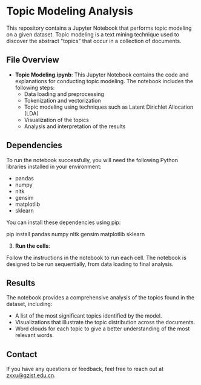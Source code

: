 # Topic Modeling Analysis

This repository contains a Jupyter Notebook that performs topic modeling on a given dataset. Topic modeling is a text mining technique used to discover the abstract "topics" that occur in a collection of documents.

## File Overview

- **Topic Modeling.ipynb**: This Jupyter Notebook contains the code and explanations for conducting topic modeling. The notebook includes the following steps:
  - Data loading and preprocessing
  - Tokenization and vectorization
  - Topic modeling using techniques such as Latent Dirichlet Allocation (LDA)
  - Visualization of the topics
  - Analysis and interpretation of the results

## Dependencies

To run the notebook successfully, you will need the following Python libraries installed in your environment:

- pandas
- numpy
- nltk
- gensim
- matplotlib
- sklearn

You can install these dependencies using pip:

pip install pandas numpy nltk gensim matplotlib sklearn

3. **Run the cells**:

Follow the instructions in the notebook to run each cell. The notebook is designed to be run sequentially, from data loading to final analysis.

## Results

The notebook provides a comprehensive analysis of the topics found in the dataset, including:

- A list of the most significant topics identified by the model.
- Visualizations that illustrate the topic distribution across the documents.
- Word clouds for each topic to give a better understanding of the most relevant words.


## Contact

If you have any questions or feedback, feel free to reach out at zxxu@gzist.edu.cn.
